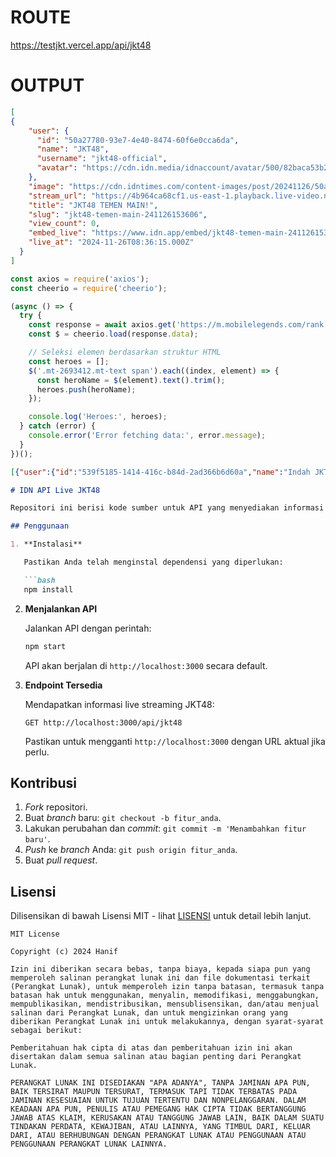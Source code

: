 # ROUTE
https://testjkt.vercel.app/api/jkt48
# OUTPUT
```json
[
{
    "user": {
      "id": "50a27780-93e7-4e40-8474-60f6e0cca6da",
      "name": "JKT48",
      "username": "jkt48-official",
      "avatar": "https://cdn.idn.media/idnaccount/avatar/500/82baca53b222467300863a9f63b08d1b.webp?v=1731060895"
    },
    "image": "https://cdn.idntimes.com/content-images/post/20241126/50a27780-93e7-4e40-8474-60f6e0cca6da-241126153606.jpg",
    "stream_url": "https://4b964ca68cf1.us-east-1.playback.live-video.net/api/video/v1/us-east-1.050891932989.channel.4idUspKIZskG.m3u8",
    "title": "JKT48 TEMEN MAIN!",
    "slug": "jkt48-temen-main-241126153606",
    "view_count": 0,
    "embed_live": "https://www.idn.app/embed/jkt48-temen-main-241126153606",
    "live_at": "2024-11-26T08:36:15.000Z"
  }
]
```

```js
const axios = require('axios');
const cheerio = require('cheerio');

(async () => {
  try {
    const response = await axios.get('https://m.mobilelegends.com/rank');
    const $ = cheerio.load(response.data);

    // Seleksi elemen berdasarkan struktur HTML
    const heroes = [];
    $('.mt-2693412.mt-text span').each((index, element) => {
      const heroName = $(element).text().trim();
      heroes.push(heroName);
    });

    console.log('Heroes:', heroes);
  } catch (error) {
    console.error('Error fetching data:', error.message);
  }
})();

```

```json
[{"user":{"id":"539f5185-1414-416c-b84d-2ad366b6d60a","name":"Indah JKT48","username":"jkt48_indah","avatar":"https://cdn.idn.media/idnaccount/avatar/500/909548d57b8bc9ce5b7784107fa36858.webp?v=1731411028"},"image":"https://cdn.idntimes.com/content-images/post/20241125/539f5185-1414-416c-b84d-2ad366b6d60a-241125193953.jpg","stream_url":"https://4b964ca68cf1.us-east-1.playback.live-video.net/api/video/v1/us-east-1.050891932989.channel.oKpAUHJSe6RM.m3u8","title":"Ayo ngobrol bareng!","slug":"ayo-ngobrol-bareng-241125193953","view_count":0,"live_at":"2024-11-25T12:40:03.000Z"}]
```

```markdown
# IDN API Live JKT48

Repositori ini berisi kode sumber untuk API yang menyediakan informasi live streaming dari JKT48.

## Penggunaan

1. **Instalasi**

   Pastikan Anda telah menginstal dependensi yang diperlukan:

   ```bash
   npm install
   ```

2. **Menjalankan API**

   Jalankan API dengan perintah:

   ```bash
   npm start
   ```

   API akan berjalan di `http://localhost:3000` secara default.

3. **Endpoint Tersedia**

   Mendapatkan informasi live streaming JKT48:

   ```
   GET http://localhost:3000/api/jkt48
   ```

   Pastikan untuk mengganti `http://localhost:3000` dengan URL aktual jika perlu.

## Kontribusi

1. *Fork* repositori.
2. Buat *branch* baru: `git checkout -b fitur_anda`.
3. Lakukan perubahan dan *commit*: `git commit -m 'Menambahkan fitur baru'`.
4. *Push* ke *branch* Anda: `git push origin fitur_anda`.
5. Buat *pull request*.

## Lisensi

Dilisensikan di bawah Lisensi MIT - lihat [LISENSI](LICENSE.md) untuk detail lebih lanjut.
```
MIT License

Copyright (c) 2024 Hanif

Izin ini diberikan secara bebas, tanpa biaya, kepada siapa pun yang memperoleh salinan perangkat lunak ini dan file dokumentasi terkait (Perangkat Lunak), untuk memperoleh izin tanpa batasan, termasuk tanpa batasan hak untuk menggunakan, menyalin, memodifikasi, menggabungkan, mempublikasikan, mendistribusikan, mensublisensikan, dan/atau menjual salinan dari Perangkat Lunak, dan untuk mengizinkan orang yang diberikan Perangkat Lunak ini untuk melakukannya, dengan syarat-syarat sebagai berikut:

Pemberitahuan hak cipta di atas dan pemberitahuan izin ini akan disertakan dalam semua salinan atau bagian penting dari Perangkat Lunak.

PERANGKAT LUNAK INI DISEDIAKAN "APA ADANYA", TANPA JAMINAN APA PUN, BAIK TERSIRAT MAUPUN TERSURAT, TERMASUK TAPI TIDAK TERBATAS PADA JAMINAN KESESUAIAN UNTUK TUJUAN TERTENTU DAN NONPELANGGARAN. DALAM KEADAAN APA PUN, PENULIS ATAU PEMEGANG HAK CIPTA TIDAK BERTANGGUNG JAWAB ATAS KLAIM, KERUSAKAN ATAU TANGGUNG JAWAB LAIN, BAIK DALAM SUATU TINDAKAN PERDATA, KEWAJIBAN, ATAU LAINNYA, YANG TIMBUL DARI, KELUAR DARI, ATAU BERHUBUNGAN DENGAN PERANGKAT LUNAK ATAU PENGGUNAAN ATAU PENGGUNAAN PERANGKAT LUNAK LAINNYA.

